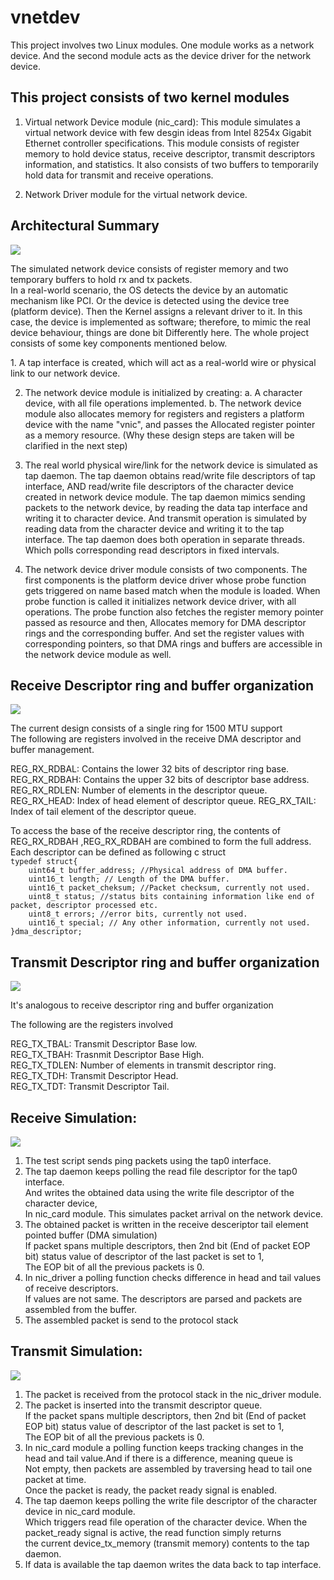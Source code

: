 # vnetdev
<p>
This project involves two Linux modules. One module works as a network device. And the second module acts as the device driver for the network device.

## This project consists of two kernel modules
1. Virtual network Device module (nic_card): This module simulates a virtual network device with few desgin ideas from Intel 8254x Gigabit Ethernet controller specifications. This module consists of register memory to hold device status, receive descriptor, transmit descriptors information, and statistics. It also consists of two buffers to temporarily hold data for transmit and receive operations.

2. Network Driver module for the virtual network device.
</p>
<p>
   
## Architectural Summary  

![](/docs/device_arch.png)   
 
The simulated network device consists of register memory and two temporary buffers to hold rx and tx packets.  
In a real-world scenario, the OS detects the device by an automatic mechanism like PCI. 
Or the device is detected using the device tree (platform device). Then the Kernel assigns a relevant driver to it.
In this case, the device is implemented as software; therefore, to mimic the real device behaviour, things are done bit
Differently here. The whole project consists of some key components mentioned below.
</p>
<p>
1. A tap interface is created, which will act as a real-world wire or physical link to our network device.

2. The network device module is initialized by creating:
   a. A character device, with all file operations implemented.
   b. The network device module also allocates memory for registers and registers a platform device with the name "vnic", and passes the
      Allocated register pointer as a memory resource.
   (Why these design steps are taken will be clarified in the next step)
   
3. The real world physical wire/link for the network device is simulated as tap daemon.
   The tap daemon obtains read/write file descriptors of tap interface, 
   AND read/write file descriptors of the character device created in network device module.
   The tap daemon mimics sending packets to the network device, by reading the data tap interface and writing it to character device.
   And transmit operation is simulated by reading data from the character device and writing it to the tap interface.
   The tap daemon does both operation in separate threads. Which polls corresponding read descriptors in fixed intervals.
   
4. The network device driver module consists of two components. The first components is the platform device driver whose probe function
   gets triggered on name based match when the module is loaded. When probe function is called it initializes network device driver, with 
   all operations. The probe function also fetches the register memory pointer passed as resource and then, Allocates memory for DMA 
   descriptor rings and the corresponding buffer. And set the register values with corresponding pointers, so that DMA rings and buffers are
   accessible in the network device module as well.
</p>
<p>
   
## Receive Descriptor ring and buffer organization

![](docs/receive_desc.png)

The current design consists of a  single ring for 1500 MTU support  
The following are registers involved in the receive DMA descriptor and buffer management.   
<p>
REG_RX_RDBAL: Contains the  lower 32 bits of descriptor ring base.  
REG_RX_RDBAH: Contains the  upper 32 bits of descriptor base address.  
REG_RX_RDLEN: Number of elements in the descriptor queue.  
REG_RX_HEAD: Index of head element of descriptor queue.  
REG_RX_TAIL: Index of tail element of the descriptor queue.  
</p>
<p>
To access the base of the receive descriptor ring, the contents of REG_RX_RDBAH ,REG_RX_RDBAH are combined to form the full address.  
Each descriptor can be defined as following c struct 
<code>
typedef struct{
    uint64_t buffer_address; //Physical address of DMA buffer. 
    uint16_t length; // Length of the DMA buffer.
    uint16_t packet_cheksum; //Packet checksum, currently not used.
    uint8_t status; //status bits containing information like end of packet, descriptor processed etc.
    uint8_t errors; //error bits, currently not used.
    uint16_t special; // Any other information, currently not used.
}dma_descriptor; 
</code>
</p>
<p>
   
## Transmit Descriptor ring and buffer organization
![](/doc/transmit_desc.png)

It's analogous to receive descriptor ring and buffer organization  

The following are the registers involved  

REG_TX_TBAL: Transmit Descriptor Base low.  
REG_TX_TBAH: Trasnmit Descriptor Base High.  
REG_TX_TDLEN: Number of elements in transmit descriptor ring.  
REG_TX_TDH: Transmit Descriptor Head.  
REG_TX_TDT: Transmit Descriptor Tail.  
</p>
<p>
   
## Receive Simulation:
![](/docs/rx.png)

1. The test script sends ping packets using the tap0 interface.  
2. The tap daemon keeps polling the read file descriptor for the tap0 interface.  
   And writes the obtained data using the write file descriptor of the character device,  
   In nic_card module. This simulates packet arrival on the network device.  
3. The obtained packet is written in the receive desceriptor tail element pointed buffer (DMA simulation)  
   If packet spans multiple descriptors, then 2nd bit (End of packet EOP bit) status value of descriptor of the last packet is set to 1,  
   The EOP bit of all the previous packets is 0.    
4. In nic_driver a polling function checks difference in head and tail values of receive descriptors.  
   If values are not same. The descriptors are parsed and packets are assembled from the buffer.  
5. The assembled packet is send to the protocol stack        
</p>
<p>
   
## Transmit Simulation:

![](/docs/tx.png)

1. The packet is received from the protocol stack in the nic_driver module.  
2. The packet is inserted into the transmit descriptor queue.  
   If the packet spans multiple descriptors, then 2nd bit (End of packet EOP bit) status value of descriptor of the last packet is set to 1,  
   The EOP bit of all the previous packets is 0.    
3. In nic_card module a polling function keeps tracking changes in the head and tail value.And if there is a difference, meaning queue is  
   Not empty, then packets are assembled by traversing head to tail one packet at time.   
   Once the packet is ready, the packet ready signal is enabled.  
4. The tap daemon keeps polling the write file descriptor of the character device in nic_card module.   
   Which triggers read file operation of the character device. When the packet_ready signal is active, the read function simply returns  
   the current device_tx_memory (transmit memory) contents to the tap daemon.   
5. If data is available the tap daemon writes the data back to tap interface.      
</p>
   
